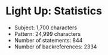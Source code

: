 # Light Up: Statistics

<!-- %% svg-grid: none -->

* Subject: 1,700 characters
* Pattern: 24,999 characters
* Number of statements: 844
* Number of backreferences: 2334
